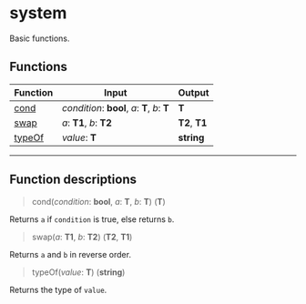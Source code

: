# system

Basic functions.
## Functions
|Function|Input|Output|
|-|-|-|
|[cond](#func_0)|*condition*: **bool**, *a*: **T**, *b*: **T**|**T**|
|[swap](#func_1)|*a*: **T1**, *b*: **T2**|**T2**, **T1**|
|[typeOf](#func_2)|*value*: **T**|**string**|


***
## Function descriptions

<a id="func_0"></a>
> cond(*condition*: **bool**, *a*: **T**, *b*: **T**) (**T**)

Returns `a` if `condition` is true, else returns `b`.

<a id="func_1"></a>
> swap(*a*: **T1**, *b*: **T2**) (**T2**, **T1**)

Returns `a` and `b` in reverse order.

<a id="func_2"></a>
> typeOf(*value*: **T**) (**string**)

Returns the type of `value`.

